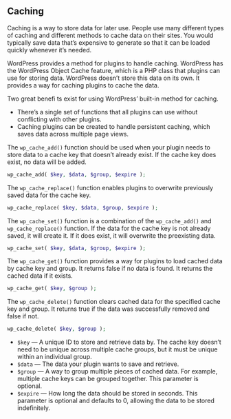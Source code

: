 ## Caching
Caching is a way to store data for later use. People use many different types of caching and different
methods to cache data on their sites. You would typically save data that’s expensive to generate so
that it can be loaded quickly whenever it’s needed.

WordPress provides a method for plugins to handle caching. WordPress has the WordPress Object Cache feature, which
is a PHP class that plugins can use for storing data. WordPress doesn’t store this data on its own.
It provides a way for caching plugins to cache the data.

Two great benefi ts exist for using WordPress’ built-in method for caching.
- There’s a single set of functions that all plugins can use without conflicting with other
plugins.
- Caching plugins can be created to handle persistent caching, which saves data across
multiple page views.

The `wp_cache_add()` function should be used when your plugin needs to store data to a cache key
that doesn’t already exist. If the cache key does exist, no data will be added.
```php
wp_cache_add( $key, $data, $group, $expire );
```
The `wp_cache_replace()` function enables plugins to overwrite previously saved data for the cache key.
```php
wp_cache_replace( $key, $data, $group, $expire );
```
The `wp_cache_set()` function is a combination of the `wp_cache_add()` and `wp_cache_replace()`
function. If the data for the cache key is not already saved, it will create it. If it does exist, it will
overwrite the preexisting data.
```php
wp_cache_set( $key, $data, $group, $expire );
```
The `wp_cache_get()` function provides a way for plugins to load cached data by cache key and
group. It returns false if no data is found. It returns the cached data if it exists.
```php
wp_cache_get( $key, $group );
```
The `wp_cache_delete()` function clears cached data for the specified cache key and group. It
returns true if the data was successfully removed and false if not.
```php
wp_cache_delete( $key, $group );
```

- `$key` — A unique ID to store and retrieve data by. The cache key doesn’t need to be unique
across multiple cache groups, but it must be unique within an individual group.
- `$data` — The data your plugin wants to save and retrieve.
- `$group` — A way to group multiple pieces of cached data. For example, multiple cache keys
can be grouped together. This parameter is optional.
- `$expire` — How long the data should be stored in seconds. This parameter is optional and
defaults to 0, allowing the data to be stored indefinitely.
